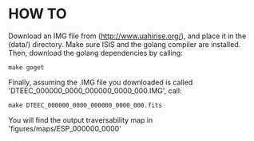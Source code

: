 # HOW TO
Download an IMG file from (http://www.uahirise.org/), and place it in the (data/) directory. Make sure ISIS and the golang compiler are installed. Then, download the golang dependencies by calling:
```
make goget
```
Finally, assuming the .IMG file you downloaded is called 'DTEEC_000000_0000_000000_0000_000.IMG', call:
```
make DTEEC_000000_0000_000000_0000_000.fits
```
You will find the output traversability map in 'figures/maps/ESP_000000_0000'
